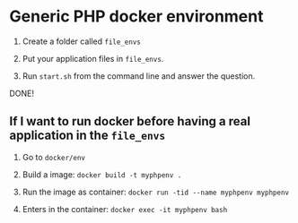 # Generic PHP docker environment

1. Create a folder called `file_envs`

2. Put your application files in `file_envs`.

3. Run `start.sh` from the command line and answer the question.

DONE!

## If I want to run docker before having a real application in the `file_envs`

1. Go to `docker/env`

2. Build a image: `docker build -t myphpenv .`

3. Run the image as container: `docker run -tid --name myphpenv myphpenv`

4. Enters in the container: `docker exec -it myphpenv bash`
